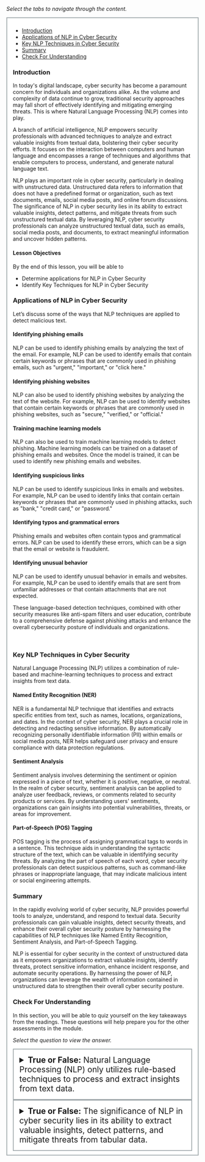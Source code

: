 <p><em>Select the tabs to navigate through the content.</em></p>
<div style="margin: 1em 0%; padding: 10px 15px; border: 2px solid #A2AAAD; background: #ffffff; font-size: 100%; overflow: auto;">
<div class="enhanceable_content tabs">
<ul>
<li><a href="#fragment-1">Introduction</a></li>
<li><a href="#fragment-2">Applications of NLP in Cyber Security</a></li>
<li><a href="#fragment-3">Key NLP Techniques in Cyber Security</a></li>
<li><a href="#fragment-4">Summary</a></li>
<li><a href="#fragment-5">Check For Understanding</a></li>
</ul>
<div id="fragment-1" style="overflow: auto:;">
<h3>Introduction</h3>
<p>In today's digital landscape, cyber security has become a paramount concern for individuals and organizations alike. As the volume and complexity of data continue to grow, traditional security approaches may fall short of effectively identifying and mitigating emerging threats. This is where Natural Language Processing (NLP) comes into play.&nbsp;</p>
<p>A branch of artificial intelligence, NLP empowers security professionals with advanced techniques to analyze and extract valuable insights from textual data, bolstering their cyber security efforts. It focuses on the interaction between computers and human language and encompasses a range of techniques and algorithms that enable computers to process, understand, and generate natural language text.&nbsp;</p>
<p>NLP plays an important role in cyber security, particularly in dealing with unstructured data. Unstructured data refers to information that does not have a predefined format or organization, such as text documents, emails, social media posts, and online forum discussions. The significance of NLP in cyber security lies in its ability to extract valuable insights, detect patterns, and mitigate threats from such unstructured textual data. By leveraging NLP, cyber security professionals can analyze unstructured textual data, such as emails, social media posts, and documents, to extract meaningful information and uncover hidden patterns.</p>
<h4>Lesson Objectives</h4>
<p>By the end of this lesson, you will be able to&nbsp;</p>
<ul>
<li>Determine applications for NLP in Cyber Security</li>
<li>Identify Key Techniques for NLP in Cyber Security</li>
</ul>
</div>
<div id="fragment-2" style="overflow: auto:;">
<h3>Applications of NLP in Cyber Security</h3>
<p>Let’s discuss some of the ways that NLP techniques are applied to detect malicious text.</p>
<h4>Identifying phishing emails</h4>
<p>NLP can be used to identify phishing emails by analyzing the text of the email. For example, NLP can be used to identify emails that contain certain keywords or phrases that are commonly used in phishing emails, such as "urgent," "important," or "click here."</p>
<h4>Identifying phishing websites</h4>
<p>NLP can also be used to identify phishing websites by analyzing the text of the website. For example, NLP can be used to identify websites that contain certain keywords or phrases that are commonly used in phishing websites, such as "secure," "verified," or "official."</p>
<h4>Training machine learning models</h4>
<p>NLP can also be used to train machine learning models to detect phishing. Machine learning models can be trained on a dataset of phishing emails and websites. Once the model is trained, it can be used to identify new phishing emails and websites.</p>
<h4>Identifying suspicious links</h4>
<p>NLP can be used to identify suspicious links in emails and websites. For example, NLP can be used to identify links that contain certain keywords or phrases that are commonly used in phishing attacks, such as "bank," "credit card," or "password."</p>
<h4>Identifying typos and grammatical errors</h4>
<p>Phishing emails and websites often contain typos and grammatical errors. NLP can be used to identify these errors, which can be a sign that the email or website is fraudulent.</p>
<h4>Identifying unusual behavior</h4>
<p>NLP can be used to identify unusual behavior in emails and websites. For example, NLP can be used to identify emails that are sent from unfamiliar addresses or that contain attachments that are not expected.</p>
<p>These language-based detection techniques, combined with other security measures like anti-spam filters and user education, contribute to a comprehensive defense against phishing attacks and enhance the overall cybersecurity posture of individuals and organizations.</p>
<p>&nbsp;</p>
</div>
<div id="fragment-3" style="overflow: auto:;">
<h3>Key NLP Techniques in Cyber Security</h3>
<p>Natural Language Processing (NLP) utilizes a combination of rule-based and machine-learning techniques to process and extract insights from text data.</p>
<h4>Named Entity Recognition (NER)</h4>
<p>NER is a fundamental NLP technique that identifies and extracts specific entities from text, such as names, locations, organizations, and dates. In the context of cyber security, NER plays a crucial role in detecting and redacting sensitive information. By automatically recognizing personally identifiable information (PII) within emails or social media posts, NER helps safeguard user privacy and ensure compliance with data protection regulations.</p>
<h4>Sentiment Analysis</h4>
<p>Sentiment analysis involves determining the sentiment or opinion expressed in a piece of text, whether it is positive, negative, or neutral. In the realm of cyber security, sentiment analysis can be applied to analyze user feedback, reviews, or comments related to security products or services. By understanding users' sentiments, organizations can gain insights into potential vulnerabilities, threats, or areas for improvement.</p>
<h4>Part-of-Speech (POS) Tagging</h4>
<p>POS tagging is the process of assigning grammatical tags to words in a sentence. This technique aids in understanding the syntactic structure of the text, which can be valuable in identifying security threats. By analyzing the part of speech of each word, cyber security professionals can detect suspicious patterns, such as command-like phrases or inappropriate language, that may indicate malicious intent or social engineering attempts.</p>
</div>
<div id="fragment-4" style="overflow: auto:;">
<h3>Summary</h3>
<p>In the rapidly evolving world of cyber security, NLP provides powerful tools to analyze, understand, and respond to textual data. Security professionals can gain valuable insights, detect security threats, and enhance their overall cyber security posture by harnessing the capabilities of NLP techniques like Named Entity Recognition, Sentiment Analysis, and Part-of-Speech Tagging.</p>
<p>NLP is essential for cyber security in the context of unstructured data as it empowers organizations to extract valuable insights, identify threats, protect sensitive information, enhance incident response, and automate security operations. By harnessing the power of NLP, organizations can leverage the wealth of information contained in unstructured data to strengthen their overall cyber security posture.</p>
</div>
<div id="fragment-5" style="overflow: auto:;">
<h3>Check For Understanding</h3>
<p>In this section, you will be able to quiz yourself on the key takeaways from the readings. These questions will help prepare you for the other assessments in the module.&nbsp;</p>
<p><em>Select the question to view the answer.</em></p>
<details>
<summary style="padding: 15px; font-size: 150%; border: 2px solid #A2AAAD;"><strong>True or False:</strong> Natural Language Processing (NLP) only utilizes rule-based techniques to process and extract insights from text data.</summary>
<p style="margin-left: 10px;"><strong>False, NLP utilizes both rule-based and machine learning techniques to extract insights from text data.</strong></p>
</details><details>
<summary style="padding: 15px; font-size: 150%; border: 2px solid #A2AAAD;"><strong>True or False:</strong> The significance of NLP in cyber security lies in its ability to extract valuable insights, detect patterns, and mitigate threats from tabular data.&nbsp;</summary>
<p style="margin-left: 10px;"><strong>False</strong>, <strong>the value of NLP lies in its ability to extract insights from both tabular (structured) data and unstructured data, like emails, posts, and other natural language text.&nbsp;</strong></p>
</details></div>
</div>
</div>
